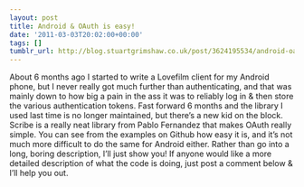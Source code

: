 ```yaml
---
layout: post
title: Android & OAuth is easy!
date: '2011-03-03T20:02:00+00:00'
tags: []
tumblr_url: http://blog.stuartgrimshaw.co.uk/post/3624195534/android-oauth-is-easy
---
```

About 6 months ago I started to write a Lovefilm client for my Android phone, but I never really got much further than authenticating, and that was mainly down to how big a pain in the ass it was to reliably log in & then store the various authentication tokens.
Fast forward 6 months and the library I used last time is no longer maintained, but there’s a new kid on the block. Scribe is a really neat library from Pablo Fernandez that makes OAuth really simple.
You can see from the examples on Github how easy it is, and it’s not much more difficult to do the same for Android either.  Rather than go into a long, boring description, I’ll just show you!
If anyone would like a more detailed description of what the code is doing, just post a comment below & I’ll help you out.
